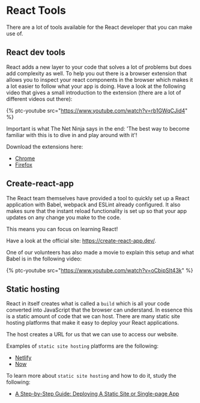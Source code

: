 # React Tools

There are a lot of tools available for the React developer that you can make use of.

## React dev tools

React adds a new layer to your code that solves a lot of problems but does add complexity as well. To help you out there is a browser extension that allows you to inspect your react components in the browser which makes it a lot easier to follow what your app is doing. Have a look at the following video that gives a small introduction to the extension (there are a lot of different videos out there):

{% ptc-youtube src="https://www.youtube.com/watch?v=rb1GWqCJid4" %}

Important is what The Net Ninja says in the end: 'The best way to become familiar with this is to dive in and play around with it'!

Download the extensions here:

- [Chrome](https://chrome.google.com/webstore/detail/react-developer-tools/fmkadmapgofadopljbjfkapdkoienihi)
- [Firefox](https://addons.mozilla.org/en-GB/firefox/addon/react-devtools/)

## Create-react-app

The React team themselves have provided a tool to quickly set up a React application with Babel, webpack and ESLint already configured. It also makes sure that the instant reload functionality is set up so that your app updates on any change you make to the code.

This means you can focus on learning React!

Have a look at the official site: <https://create-react-app.dev/>.

One of our volunteers has also made a movie to explain this setup and what Babel is in the following video:

{% ptc-youtube src="https://www.youtube.com/watch?v=oCbipSIt43k" %}

## Static hosting

React in itself creates what is called a `build` which is all your code converted into JavaScript that the browser can understand. In essence this is a static amount of code that we can host. There are many static site hosting platforms that make it easy to deploy your React applications.

The host creates a URL for us that we can use to access our website.

Examples of `static site hosting` platforms are the following:

- [Netlify](https://www.netlify.com/)
- [Now](https://zeit.co/)

To learn more about `static site hosting` and how to do it, study the following:

- [A Step-by-Step Guide: Deploying A Static Site or Single-page App](https://www.netlify.com/blog/2016/10/27/a-step-by-step-guide-deploying-a-static-site-or-single-page-app/)
